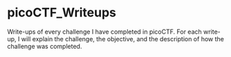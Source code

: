 # picoCTF_Writeups

Write-ups of every challenge I have completed in picoCTF. For each write-up, I will explain the challenge, the objective, and the description of how the challenge was completed.
